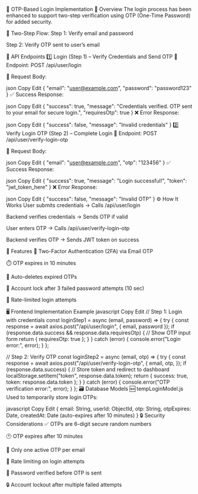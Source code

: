 🔐 OTP-Based Login Implementation
🧾 Overview
The login process has been enhanced to support two-step verification using OTP (One-Time Password) for added security.

🔄 Two-Step Flow:
Step 1: Verify email and password

Step 2: Verify OTP sent to user’s email

🔗 API Endpoints
1️⃣ Login (Step 1) – Verify Credentials and Send OTP
📨 Endpoint:
POST /api/user/login

📝 Request Body:

json
Copy
Edit
{
  "email": "user@example.com",
  "password": "password123"
}
✅ Success Response:

json
Copy
Edit
{
  "success": true,
  "message": "Credentials verified. OTP sent to your email for secure login.",
  "requiresOtp": true
}
❌ Error Response:

json
Copy
Edit
{
  "success": false,
  "message": "Invalid credentials"
}
2️⃣ Verify Login OTP (Step 2) – Complete Login
📨 Endpoint:
POST /api/user/verify-login-otp

📝 Request Body:

json
Copy
Edit
{
  "email": "user@example.com",
  "otp": "123456"
}
✅ Success Response:

json
Copy
Edit
{
  "success": true,
  "message": "Login successful!",
  "token": "jwt_token_here"
}
❌ Error Response:

json
Copy
Edit
{
  "success": false,
  "message": "Invalid OTP"
}
⚙️ How It Works
User submits credentials
→ Calls /api/user/login

Backend verifies credentials
→ Sends OTP if valid

User enters OTP
→ Calls /api/user/verify-login-otp

Backend verifies OTP
→ Sends JWT token on success

🌟 Features
🔐 Two-Factor Authentication (2FA) via Email OTP

⏱️ OTP expires in 10 minutes

🧹 Auto-deletes expired OTPs

🚫 Account lock after 3 failed password attempts (10 sec)

🚦 Rate-limited login attempts

🖥️ Frontend Implementation Example
javascript
Copy
Edit
// Step 1: Login with credentials
const loginStep1 = async (email, password) => {
  try {
    const response = await axios.post("/api/user/login", { email, password });
    if (response.data.success && response.data.requiresOtp) {
      // Show OTP input form
      return { requiresOtp: true };
    }
  } catch (error) {
    console.error("Login error:", error);
  }
};

// Step 2: Verify OTP
const loginStep2 = async (email, otp) => {
  try {
    const response = await axios.post("/api/user/verify-login-otp", {
      email,
      otp,
    });
    if (response.data.success) {
      // Store token and redirect to dashboard
      localStorage.setItem("token", response.data.token);
      return { success: true, token: response.data.token };
    }
  } catch (error) {
    console.error("OTP verification error:", error);
  }
};
🗃️ Database Models
🆕 tempLoginModel.js
Used to temporarily store login OTPs:

javascript
Copy
Edit
{
  email: String,
  userId: ObjectId,
  otp: String,
  otpExpires: Date,
  createdAt: Date (auto-expires after 10 minutes)
}
🔒 Security Considerations
✅ OTPs are 6-digit secure random numbers

🕐 OTP expires after 10 minutes

🔁 Only one active OTP per email

🚫 Rate limiting on login attempts

🔐 Password verified before OTP is sent

🔒 Account lockout after multiple failed attempts